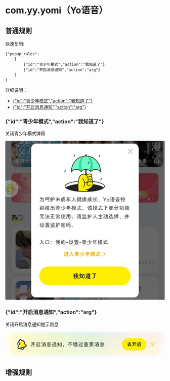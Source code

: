 # com.yy.yomi（Yo语音）

## 普通规则

快速复制:
```
{"popup_rules":
    [
        {"id":"青少年模式","action":"我知道了"},
        {"id":"开启消息通知","action":"arg"}
    ]
}
```
详细说明：
- [{"id":"青少年模式","action":"我知道了"}](#id青少年模式action我知道了)
- [{"id":"开启消息通知","action":"arg"}](#id开启消息通知actionarg)

### {"id":"青少年模式","action":"我知道了"}
关闭青少年模式弹窗

![](./assets/青少年模式弹窗.jpg)

### {"id":"开启消息通知","action":"arg"}
关闭开启消息通知提示信息

![](./assets/开启消息通知提示信息.jpg)

## 增强规则
